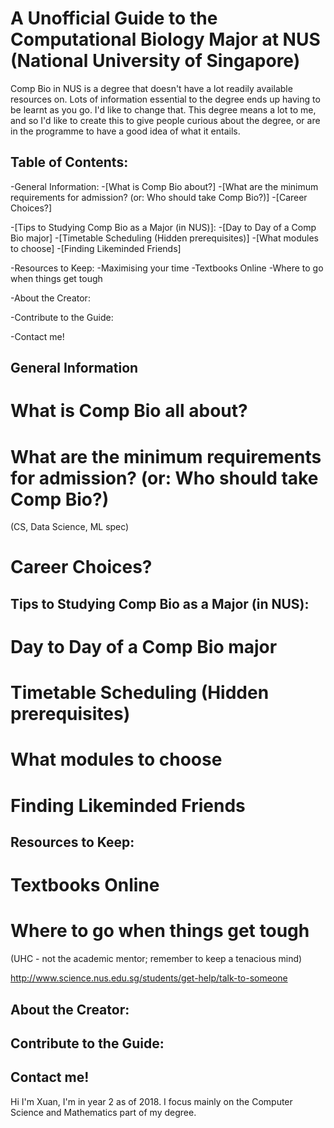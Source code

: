 # A Unofficial Guide to the Computational Biology Major at NUS (National University of Singapore)

Comp Bio in NUS is a degree that doesn't have a lot readily available resources on. Lots of information essential to the degree ends up having to be learnt as you go. I'd like to change that. This degree means a lot to me, and so I'd like to create this to give people curious about the degree, or are in the programme to have a good idea of what it entails. 
## Table of Contents:

-General Information:
 -[What is Comp Bio about?]
 -[What are the minimum requirements for admission? (or: Who should take Comp Bio?)] 
 -[Career Choices?] 

-[Tips to Studying Comp Bio as a Major (in NUS)]:
 -[Day to Day of a Comp Bio major]
 -[Timetable Scheduling (Hidden prerequisites)]
 -[What modules to choose]
 -[Finding Likeminded Friends] 

-Resources to Keep:
 -Maximising your time
 -Textbooks Online
 -Where to go when things get tough 

-About the Creator:

-Contribute to the Guide:

-Contact me! 

## General Information 

# What is Comp Bio all about?

# What are the minimum requirements for admission? (or: Who should take Comp Bio?)
(CS, Data Science, ML spec)

# Career Choices?

## Tips to Studying Comp Bio as a Major (in NUS):

# Day to Day of a Comp Bio major

# Timetable Scheduling (Hidden prerequisites)

# What modules to choose

# Finding Likeminded Friends 

## Resources to Keep:

# Textbooks Online

# Where to go when things get tough
(UHC - not the academic mentor; remember to keep a tenacious mind)

http://www.science.nus.edu.sg/students/get-help/talk-to-someone

## About the Creator:


## Contribute to the Guide:

## Contact me! 
Hi I'm Xuan, I'm in year 2 as of 2018. I focus mainly on the Computer Science and Mathematics part of my degree. 